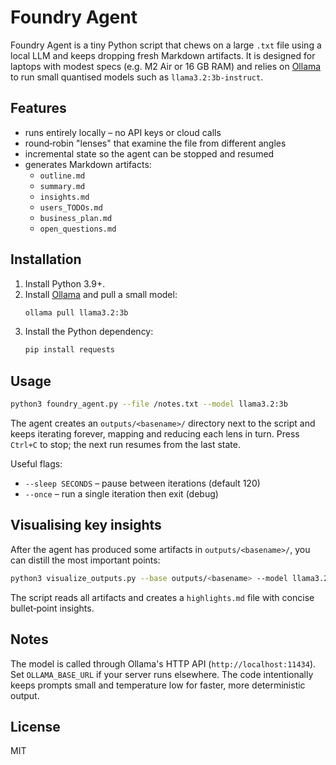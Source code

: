 # Foundry Agent

Foundry Agent is a tiny Python script that chews on a large `.txt` file using a local LLM and keeps dropping fresh Markdown artifacts.  It is designed for laptops with modest specs (e.g. M2 Air or 16 GB RAM) and relies on [Ollama](https://ollama.com) to run small quantised models such as `llama3.2:3b-instruct`.

## Features

* runs entirely locally – no API keys or cloud calls
* round‑robin "lenses" that examine the file from different angles
* incremental state so the agent can be stopped and resumed
* generates Markdown artifacts:
  * `outline.md`
  * `summary.md`
  * `insights.md`
  * `users_TODOs.md`
  * `business_plan.md`
  * `open_questions.md`

## Installation

1. Install Python 3.9+.
2. Install [Ollama](https://ollama.com/download) and pull a small model:
   ```bash
   ollama pull llama3.2:3b
   ```
3. Install the Python dependency:
   ```bash
   pip install requests
   ```

## Usage

```bash
python3 foundry_agent.py --file /notes.txt --model llama3.2:3b
```

The agent creates an `outputs/<basename>/` directory next to the script and keeps iterating forever, mapping and reducing each lens in turn.  Press `Ctrl+C` to stop; the next run resumes from the last state.

Useful flags:

* `--sleep SECONDS` – pause between iterations (default 120)
* `--once` – run a single iteration then exit (debug)

## Visualising key insights

After the agent has produced some artifacts in `outputs/<basename>/`, you can
distill the most important points:

```bash
python3 visualize_outputs.py --base outputs/<basename> --model llama3.2:3b-instruct
```

The script reads all artifacts and creates a `highlights.md` file with concise
bullet‑point insights.

## Notes

The model is called through Ollama's HTTP API (`http://localhost:11434`).  Set `OLLAMA_BASE_URL` if your server runs elsewhere.  The code intentionally keeps prompts small and temperature low for faster, more deterministic output.

## License

MIT

